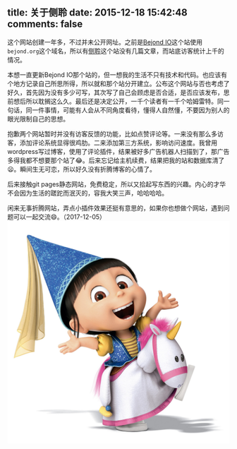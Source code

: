 title: 关于侧聆
date: 2015-12-18 15:42:48
comments: false
---
这个网站创建一年多，不过并未公开网址。之前是[Bejond IO](http://tech.bejond.org)这个站使用`bejond.org`这个域名，所以有[侧聆](http://bejond.org)这个站没有几篇文章，而站底访客统计上千的情况。

本想一直更新Bejond IO那个站的，但一想我的生活不只有技术和代码。也应该有个地方记录自己所思所得，所以就和那个站分开建立。公布这个网站与否也考虑了好久，首先因为没有多少可写，其次写了自己会顾虑是否合适，是否应该发布，思前想后所以耽搁这么久。最后还是决定公开，一千个读者有一千个哈姆雷特。同一句话，同一件事情，可能有人会从不同角度看待，懂得人自然懂，不要因为别人的眼光限制自己的思想。

抱歉两个网站暂时并没有访客反馈的功能，比如点赞评论等。一来没有那么多访客，添加评论系统显得很鸡肋。二来添加第三方系统，影响访问速度。我曾用wordpress写过博客，使用了评论插件，结果被好多广告机器人扫描到了，那广告多得我都不想要那个站了:joy:。后来忘记给主机续费，结果把我的站和数据库清了:frowning:。瞬间生无可恋，所以好久没有折腾博客的心情了。

后来接触git pages静态网站，免费稳定，所以又拾起写东西的兴趣。内心的才华不会因为生活的蹉跎而泯灭的，容我大笑三声，哈哈哈哈。

闲来无事折腾网站，弄点小插件效果还挺有意思的，如果你也想做个网站，遇到问题可以一起交流:smile:。（2017-12-05）
![](images/favicon.png)